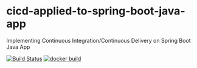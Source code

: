 # cicd-applied-to-spring-boot-java-app
Implementing Continuous Integration/Continuous Delivery on Spring Boot Java App

[![Build Status](https://travis-ci.com/hieutranminh1998/cicd-applied-to-spring-boot-java-app.svg)](https://travis-ci.com/hieutranminh1998/cicd-applied-to-spring-boot-java-app)
[![docker build](https://img.shields.io/docker/cloud/build/hidu1998/cicd-applied-to-spring-boot-java-app)](https://hub.docker.com/repository/docker/hidu1998/cicd-applied-to-spring-boot-java-app)
